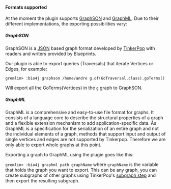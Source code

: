 #### Formats supported
At the moment the plugin supports [GraphSON](https://github.com/thinkaurelius/faunus/wiki/GraphSON-Format) and [GraphML](http://graphml.graphdrawing.org/). Due to their different implementations, the exporting possibilities vary:

##### GraphSON
GraphSON is a [JSON](http://json.org/) based graph format developed by [TinkerPop](http://www.tinkerpop.com/) with readers and writers provided by Blueprints.

Our plugin is able to export queries (Traversals) that iterate Vertices or Edges, for example: 

``gremlin> :bio4j graphson /home/andre g.of(GoTraversal.class).goTerms()``

Will export all the GoTerms(Vertices) in the ``g`` graph to GraphSON.

##### GraphML
 GraphML is a comprehensive and easy-to-use file format for graphs. It consists of a language core to describe the structural properties of a graph and a flexible extension mechanism to add application-specific data.
 As GraphML is a specification for the serialization of an entire graph and not the individual elements of a graph, methods that support input and output of single vertices and edges are not supported by Tinkerpop. Therefore we are only able to export whole graphs at this point.

 Exporting a graph to GraphML using the plugin goes like this:
 
``gremlin> :bio4j graphml path graphName`` where ``graphName`` is the variable that holds the graph you want to export. This can be any graph, you can create subgraphs of other graphs using TinkerPop's [subgraph step](http://www.tinkerpop.com/docs/current/#subgraph-step) and then export the resulting subgraph. 
